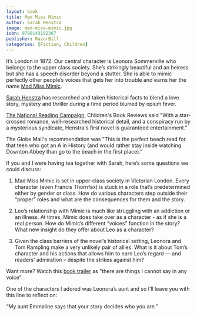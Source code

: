 ```yaml
---
layout: book
title: Mad Miss Mimic
author: Sarah Henstra
image: mad-miss-mimic.jpg
isbn: 9780143192367
publisher: RazorBill
categories: [Fiction, Children]
---
```

It’s London in 1872. Our central character is Leonora Sommerville who belongs to the upper class society.  She’s strikingly beautiful and an heiress but she has a speech disorder beyond a stutter. She is able to mimic perfectly other people’s voices that gets her into trouble and earns her the name [Mad Miss Mimic](http://penguinrandomhouse.ca/books/392432/mad-miss-mimic#9780143192367).

[Sarah Henstra](http://penguinrandomhouse.ca/authors/273425/sarah-henstra) has researched and taken historical facts to blend a love story, mystery and thriller during a time period blurred by opium fever.

[The National Reading Campaign](http://www.nationalreadingcampaign.ca/), Children's Book Reviews said "With a star-crossed romance, well-researched historical detail, and a conspiracy run by a mysterious syndicate, Henstra's first novel is guaranteed entertainment."

The Globe Mail's recommendation was "This is the perfect beach read for that teen who got an A in History (and would rather stay inside watching Downton Abbey than go to the beach in the first place)."

If you and I were having tea together with Sarah, here’s some questions we could discuss:

1) Mad Miss Mimic is set in upper-class society in Victorian London. Every character (even Francis Thornfax) is stuck in a role that’s predetermined either by gender or class. How do various characters step outside their “proper” roles and what are the consequences for them and the story.

2) Leo’s relationship with Mimic is much like struggling with an addiction or an illness. At times, Mimic does take over as a character - as if she is a real person. How do Mimic’s different “voices” function in the story? What new insight do they offer about Leo as a character?

3) Given the class barriers of the novel’s historical setting, Leonora and Tom Rampling make a very unlikely pair of allies. What is it about Tom’s character and his actions that allows him to earn Leo’s regard — and readers’ admiration – despite the strikes against him?

Want more? Watch this [book trailer](https://www.youtube.com/watch?v=wG9ymH37TRo) as "there are things I cannot say in any voice".

One of the characters I adored was Leonora’s aunt and so I’ll leave you with this line to reflect on:

“My aunt Emmaline says that your story decides who you are.”  
